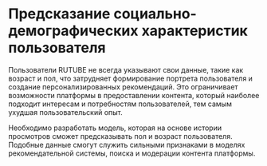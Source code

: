 # **Предсказание социально-демографических характеристик пользователя**

Пользователи RUTUBE не всегда указывают свои данные, такие как возраст и пол, что затрудняет формирование портрета пользователя и создание персонализированных рекомендаций. Это ограничивает возможности платформы в предоставлении контента, который наиболее подходит интересам и потребностям пользователей, тем самым ухудшая пользовательский опыт.

Необходимо разработать модель, которая на основе истории просмотров сможет предсказывать пол и возраст пользователя. Подобные данные смогут служить сильными признаками в моделях рекомендательной системы, поиска и модерации контента платформы.
